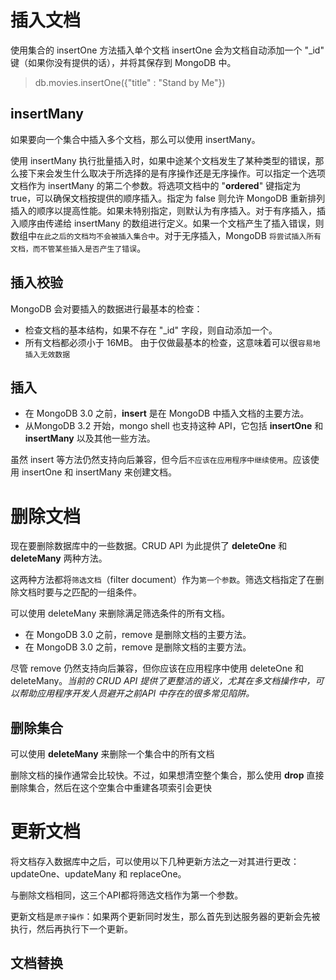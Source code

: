 # 插入文档

使用集合的 insertOne 方法插入单个文档
insertOne 会为文档自动添加一个 "_id" 键（如果你没有提供的话），并将其保存到 MongoDB 中。
> db.movies.insertOne({"title" : "Stand by Me"})

## insertMany
如果要向一个集合中插入多个文档，那么可以使用 insertMany。

使用 insertMany 执行批量插入时，如果中途某个文档发生了某种类型的错误，那么接下来会发生什么取决于所选择的是有序操作还是无序操作。可以指定一个选项文档作为 insertMany 的第二个参数。将选项文档中的 "**ordered**" 键指定为true，可以确保文档按提供的顺序插入。指定为 false 则允许 MongoDB 重新排列插入的顺序以提高性能。如果未特别指定，则默认为有序插入。对于有序插入，插入顺序由传递给 insertMany 的数组进行定义。如果一个文档产生了插入错误，则数组中`在此之后的文档均不会被插入集合中`。对于无序插入，MongoDB `将尝试插入所有文档，而不管某些插入是否产生了错误`。

## 插入校验

MongoDB 会对要插入的数据进行最基本的检查：
- 检查文档的基本结构，如果不存在 "\_id" 字段，则自动添加一个。
- 所有文档都必须小于 16MB。
由于仅做最基本的检查，这意味着可以很`容易地插入无效数据`

## 插入

- 在 MongoDB 3.0 之前，**insert** 是在 MongoDB 中插入文档的主要方法。
- 从MongoDB 3.2 开始，mongo shell 也支持这种 API，它包括 **insertOne** 和**insertMany** 以及其他一些方法。

虽然 insert 等方法仍然支持向后兼容，但今后`不应该在应用程序中继续使用`。应该使用 insertOne 和 insertMany 来创建文档。

# 删除文档

现在要删除数据库中的一些数据。CRUD API 为此提供了 **deleteOne** 和 **deleteMany** 两种方法。

这两种方法都将`筛选文档`（filter document）作为`第一个参数`。筛选文档指定了在删除文档时要与之匹配的一组条件。

可以使用 deleteMany 来删除满足筛选条件的所有文档。

- 在 MongoDB 3.0 之前，remove 是删除文档的主要方法。
- 在 MongoDB 3.0 之前，remove 是删除文档的主要方法。

尽管 remove 仍然支持向后兼容，但你应该在应用程序中使用 deleteOne 和 deleteMany。*当前的 CRUD API 提供了更整洁的语义，尤其在多文档操作中，可以帮助应用程序开发人员避开之前API 中存在的很多常见陷阱。*

## 删除集合

可以使用 **deleteMany** 来删除一个集合中的所有文档

删除文档的操作通常会比较快。不过，如果想清空整个集合，那么使用 **drop** 直接删除集合，然后在这个空集合中重建各项索引会更快

# 更新文档

将文档存入数据库中之后，可以使用以下几种更新方法之一对其进行更改：updateOne、updateMany 和 replaceOne。

与删除文档相同，这三个API都将筛选文档作为第一个参数。

更新文档是`原子操作`：如果两个更新同时发生，那么首先到达服务器的更新会先被执行，然后再执行下一个更新。

## 文档替换

